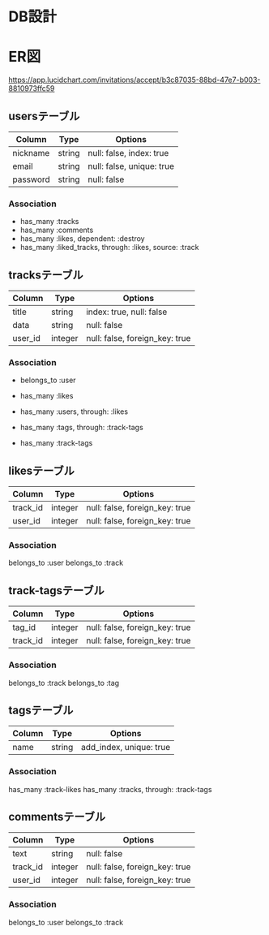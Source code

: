 # DB設計

# ER図
https://app.lucidchart.com/invitations/accept/b3c87035-88bd-47e7-b003-8810973ffc59

## usersテーブル
|Column|Type|Options|
|------|----|-------|
|nickname|string|null: false, index: true|
|email|string|null: false, unique: true|
|password|string|null: false|

### Association
 - has_many :tracks
 - has_many :comments
 - has_many :likes, dependent: :destroy
 - has_many :liked_tracks, through: :likes, source: :track


## tracksテーブル
|Column|Type|Options|
|------|----|-------|
|title|string|index: true, null: false|
|data|string|null: false|
|user_id|integer|null: false, foreign_key: true|

### Association
 - belongs_to :user

 - has_many :likes
 - has_many :users, through: :likes

 - has_many :tags, through: :track-tags
 - has_many :track-tags

## likesテーブル
|Column|Type|Options|
|------|----|-------|
|track_id|integer|null: false, foreign_key: true|
|user_id|integer|null: false, foreign_key: true|

### Association
belongs_to :user
belongs_to :track

## track-tagsテーブル
|Column|Type|Options|
|------|----|-------|
|tag_id|integer|null: false, foreign_key: true|
|track_id|integer|null: false, foreign_key: true|

### Association
belongs_to :track
belongs_to :tag

## tagsテーブル
|Column|Type|Options|
|------|----|-------|
|name|string|add_index, unique: true|

### Association
has_many :track-likes
has_many :tracks, through: :track-tags

## commentsテーブル
|Column|Type|Options|
|------|----|-------|
|text|string|null: false|
|track_id|integer|null: false, foreign_key: true|
|user_id|integer|null: false, foreign_key: true|

### Association
belongs_to :user
belongs_to :track
